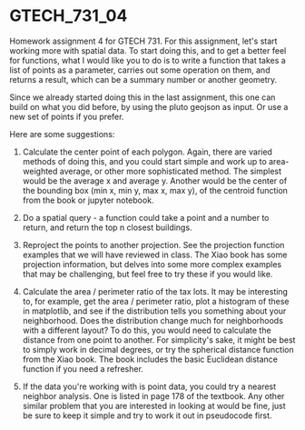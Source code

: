# GTECH_731_04
Homework assignment 4 for GTECH 731. For this assignment, let's start working more with spatial data.  To start doing this, and to get a better feel for functions, what I would like you to do is to write a function that takes a list of points as a parameter, carries out  some operation on them, and returns a result, which can be a summary number or another geometry.
 
Since we already started doing this in the last assignment, this one can build on what you did before, by using the pluto geojson as input.  Or use a new set of points if you prefer.
 
Here are some suggestions:

1. Calculate the center point of each polygon.  Again, there are varied methods of doing this, and you could start simple and work up to area-weighted average, or other more sophisticated method.   The simplest would be the average x and average y.    Another would be the center of the bounding box (min x, min y, max x, max y), of the centroid function from the book or jupyter notebook.

2.  Do a spatial query - a function could take a point and a number to return, and return the top n closest buildings. 

3. Reproject the points to another projection.  See the projection function examples that we will have reviewed in class.  The Xiao book has some projection information, but delves into some more complex examples that may be challenging, but feel free to try these if you would like.

 4. Calculate the area / perimeter ratio of the tax lots.  It may be interesting to, for example, get the area / perimeter ratio, plot a histogram of these in matplotlib, and see if the distribution tells you something about your neighborhood.  Does the distribution change much for neighborhoods with a different layout?  To do this, you would need to calculate the distance from one point to another.  For simplicity's sake, it might be best to simply work in decimal degrees, or try the spherical distance function from the Xiao book.  The book includes the basic Euclidean distance function if you need a refresher.

5. If the data you're working with is point data, you could try a nearest neighbor analysis.  One is listed in page 178 of the textbook.
Any other similar problem that you are interested in looking at would be fine, just be sure to keep it simple and try to work it out in pseudocode first.  

